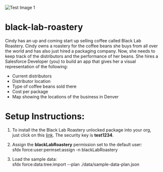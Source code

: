 ![Test Image 1](http://craftbeerpassport-b860.kxcdn.com/wp-content/uploads/2018/10/Black-Lab-Brewing-Logo.png)
# black-lab-roastery

Cindy has an up and coming start up selling coffee called Black Lab Roastery. Cindy owns a roastery for the coffee beans she buys from all over the world and has also just hired a packaging company. Now, she needs to keep track of the distributors and the performance of her beans. She hires a Salesforce Developer (you) to build an app that gives her a visual representation of the following:<br/>
<ul>
  <li>Current distributors</li>
  <li>Distributor location</li>
  <li>Type of coffee beans sold there</li>
  <li>Cost per package</li>
  <li>Map showing the locations of the business in Denver</li>
</ul>


# Setup Instructions:

1. To install the the Black Lab Roastery unlocked package into your org, just click on this <a href="https://login.salesforce.com/packaging/installPackage.apexp?p0=04t1I0000036w4jQAA" target="_new">link</a>. The security key is <b>test1234</b>.

2. Assign the <b>blackLabRoastery</b> permission set to the default user:<br/>
sfdx force:user:permset:assign -n blackLabRoastery

3. Load the sample data:<br/>
sfdx force:data:tree:import --plan ./data/sample-data-plan.json
